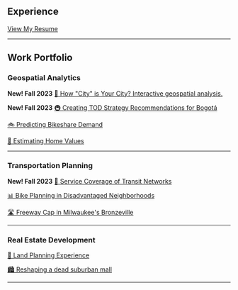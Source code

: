 ## Experience

[View My Resume](https://github.com/mtdunst/mtdunst.github.io/blob/master/Dunst_Resume_transpo.docx)

---
## Work Portfolio
### Geospatial Analytics

**New! Fall 2023**
[🌇 How "City" is Your City? Interactive geospatial analysis.](/City_city)

**New! Fall 2023**
[🚇 Creating TOD Strategy Recommendations for Bogotá](/Bogota)

[🚲 Predicting Bikeshare Demand](/bikeshare)

[🏡 Estimating Home Values](/Zestimate)

---

### Transportation Planning

**New! Fall 2023**
[🚌 Service Coverage of Transit Networks](/public_transit)

[📊 Bike Planning in Disadvantaged Neighborhoods](/Capstone)

[🛣️ Freeway Cap in Milwaukee's Bronzeville](/freeway_cap)

---

### Real Estate Development

[🏢 Land Planning Experience](/land_planning)

[🏙️ Reshaping a dead suburban mall](/burnsville)

---



